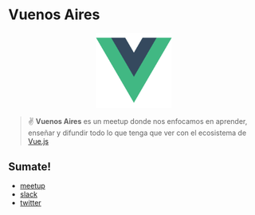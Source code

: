 # Vuenos Aires

<div style="text-align:center">
  <img style="width:30%" src="./logo.png">
</div>

> ✌️ **Vuenos Aires** es un meetup donde nos enfocamos en aprender, enseñar y difundir todo lo que tenga que ver con el ecosistema de [Vue.js](https://vuejs.org)


## Sumate!

* [meetup](https://www.meetup.com/vuenos-aires)
* [slack](http://slack.meetupjs.com.ar)
* [twitter](https://twitter.com/vuenosaires)
